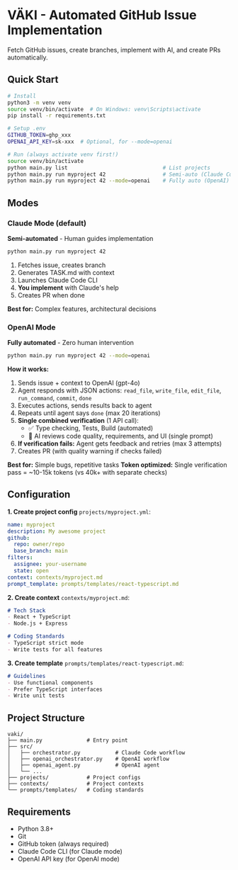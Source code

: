 # VÄKI - Automated GitHub Issue Implementation

Fetch GitHub issues, create branches, implement with AI, and create PRs automatically.

## Quick Start

```bash
# Install
python3 -m venv venv
source venv/bin/activate  # On Windows: venv\Scripts\activate
pip install -r requirements.txt

# Setup .env
GITHUB_TOKEN=ghp_xxx
OPENAI_API_KEY=sk-xxx  # Optional, for --mode=openai

# Run (always activate venv first!)
source venv/bin/activate
python main.py list                              # List projects
python main.py run myproject 42                  # Semi-auto (Claude Code CLI)
python main.py run myproject 42 --mode=openai    # Fully auto (OpenAI)
```

## Modes

### Claude Mode (default)
**Semi-automated** - Human guides implementation
```bash
python main.py run myproject 42
```
1. Fetches issue, creates branch
2. Generates TASK.md with context
3. Launches Claude Code CLI
4. **You implement** with Claude's help
5. Creates PR when done

**Best for:** Complex features, architectural decisions

### OpenAI Mode
**Fully automated** - Zero human intervention
```bash
python main.py run myproject 42 --mode=openai
```

**How it works:**
1. Sends issue + context to OpenAI (gpt-4o)
2. Agent responds with JSON actions: `read_file`, `write_file`, `edit_file`, `run_command`, `commit`, `done`
3. Executes actions, sends results back to agent
4. Repeats until agent says `done` (max 20 iterations)
5. **Single combined verification** (1 API call):
   - ✅ Type checking, Tests, Build (automated)
   - 🤖 AI reviews code quality, requirements, and UI (single prompt)
6. **If verification fails:** Agent gets feedback and retries (max 3 attempts)
7. Creates PR (with quality warning if checks failed)

**Best for:** Simple bugs, repetitive tasks
**Token optimized:** Single verification pass = ~10-15k tokens (vs 40k+ with separate checks)

## Configuration

**1. Create project config** `projects/myproject.yml`:
```yaml
name: myproject
description: My awesome project
github:
  repo: owner/repo
  base_branch: main
filters:
  assignee: your-username
  state: open
context: contexts/myproject.md
prompt_template: prompts/templates/react-typescript.md
```

**2. Create context** `contexts/myproject.md`:
```markdown
# Tech Stack
- React + TypeScript
- Node.js + Express

# Coding Standards
- TypeScript strict mode
- Write tests for all features
```

**3. Create template** `prompts/templates/react-typescript.md`:
```markdown
# Guidelines
- Use functional components
- Prefer TypeScript interfaces
- Write unit tests
```

## Project Structure
```
vaki/
├── main.py              # Entry point
├── src/
│   ├── orchestrator.py           # Claude Code workflow
│   ├── openai_orchestrator.py    # OpenAI workflow
│   ├── openai_agent.py           # OpenAI agent
│   └── ...
├── projects/            # Project configs
├── contexts/            # Project contexts
└── prompts/templates/   # Coding standards
```

## Requirements

- Python 3.8+
- Git
- GitHub token (always required)
- Claude Code CLI (for Claude mode)
- OpenAI API key (for OpenAI mode)
